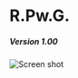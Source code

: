# R.Pw.G.
##### Version 1.00
![Screen shot](https://github.com/revoltxs/RPwG/blob/master/ScreenShot.png)